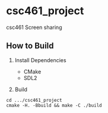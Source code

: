 # csc461_project
csc461 Screen sharing 


## How to Build

1. Install Dependencies

    - CMake
    - SDL2

2. Build

```
cd .../csc461_project
cmake -H. -Bbuild && make -C ./build
```
